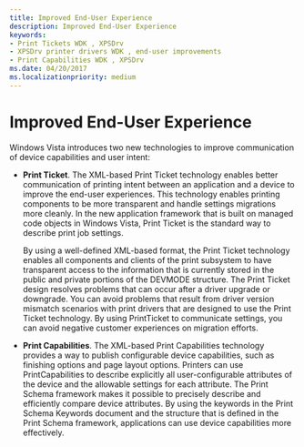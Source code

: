 ```yaml
---
title: Improved End-User Experience
description: Improved End-User Experience
keywords:
- Print Tickets WDK , XPSDrv
- XPSDrv printer drivers WDK , end-user improvements
- Print Capabilities WDK , XPSDrv
ms.date: 04/20/2017
ms.localizationpriority: medium
---
```


# Improved End-User Experience


Windows Vista introduces two new technologies to improve communication of device capabilities and user intent:

-   **Print Ticket**. The XML-based Print Ticket technology enables better communication of printing intent between an application and a device to improve the end-user experiences. This technology enables printing components to be more transparent and handle settings migrations more cleanly. In the new application framework that is built on managed code objects in Windows Vista, Print Ticket is the standard way to describe print job settings.

    By using a well-defined XML-based format, the Print Ticket technology enables all components and clients of the print subsystem to have transparent access to the information that is currently stored in the public and private portions of the DEVMODE structure. The Print Ticket design resolves problems that can occur after a driver upgrade or downgrade. You can avoid problems that result from driver version mismatch scenarios with print drivers that are designed to use the Print Ticket technology. By using PrintTicket to communicate settings, you can avoid negative customer experiences on migration efforts.

-   **Print Capabilities**. The XML-based Print Capabilities technology provides a way to publish configurable device capabilities, such as finishing options and page layout options. Printers can use PrintCapabilities to describe explicitly all user-configurable attributes of the device and the allowable settings for each attribute. The Print Schema framework makes it possible to precisely describe and efficiently compare device attributes. By using the keywords in the Print Schema Keywords document and the structure that is defined in the Print Schema framework, applications can use device capabilities more effectively.

 

 




